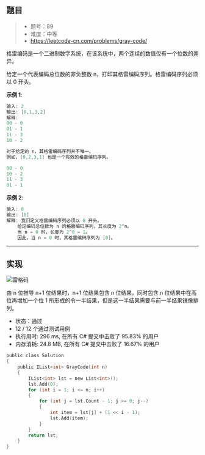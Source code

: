 ## 题目

> - 题号：89
> - 难度：中等
> - https://leetcode-cn.com/problems/gray-code/

格雷编码是一个二进制数字系统，在该系统中，两个连续的数值仅有一个位数的差异。

给定一个代表编码总位数的非负整数 n，打印其格雷编码序列。格雷编码序列必须以 0 开头。

<b>示例 1</b>:
```c
输入: 2
输出: [0,1,3,2]
解释:
00 - 0
01 - 1
11 - 3
10 - 2

对于给定的 n，其格雷编码序列并不唯一。
例如，[0,2,3,1] 也是一个有效的格雷编码序列。

00 - 0
10 - 2
11 - 3
01 - 1
```

<b>示例 2</b>:
```c
输入: 0
输出: [0]
解释: 我们定义格雷编码序列必须以 0 开头。
    给定编码总位数为 n 的格雷编码序列，其长度为 2^n。
    当 n = 0 时，长度为 2^0 = 1。
    因此，当 n = 0 时，其格雷编码序列为 [0]。
```

---
## 实现


![雷格码](https://img-blog.csdnimg.cn/20190915115931873.png)

由 n 位推导 n+1 位结果时，n+1 位结果包含 n 位结果，同时包含 n 位结果中在高位再增加一个位 1 所形成的令一半结果，但是这一半结果需要与前一半结果镜像排列。

- 状态：通过
- 12 / 12 个通过测试用例
- 执行用时: 296 ms, 在所有 C# 提交中击败了 95.83% 的用户
- 内存消耗: 24.8 MB, 在所有 C# 提交中击败了 16.67% 的用户

```c
public class Solution
{
    public IList<int> GrayCode(int n)
    {
        IList<int> lst = new List<int>();
        lst.Add(0);
        for (int i = 1; i <= n; i++)
        {
            for (int j = lst.Count - 1; j >= 0; j--)
            {
                int item = lst[j] + (1 << i - 1);
                lst.Add(item);
            }
        }
        return lst;
    }
}
```
